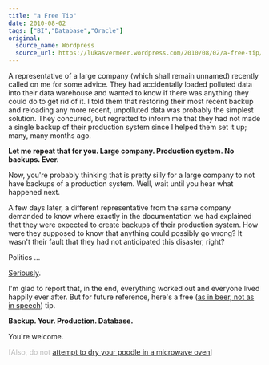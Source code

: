 ```yaml
---
title: "a Free Tip"
date: 2010-08-02
tags: ["BI","Database","Oracle"]
original:
  source_name: Wordpress
  source_url: https://lukasvermeer.wordpress.com/2010/08/02/a-free-tip/
---
```


A representative of a large company (which shall remain unnamed) recently called on me for some advice. They had accidentally loaded polluted data into their data warehouse and wanted to know if there was anything they could do to get rid of it. I told them that restoring their most recent backup and reloading any more recent, unpolluted data was probably the simplest solution. They concurred, but regretted to inform me that they had not made a single backup of their production system since I helped them set it up; many, many months ago.

**Let me repeat that for you. Large company. Production system. No backups. Ever.**

Now, you're probably thinking that is pretty silly for a large company to not have backups of a production system. Well, wait until you hear what happened next.

A few days later, a different representative from the same company demanded to know where exactly in the documentation we had explained that they were expected to create backups of their production system. How were they supposed to know that anything could possibly go wrong? It wasn't their fault that they had not anticipated this disaster, right?

Politics ... 

[Seriously](http://www.google.nl/images?q=srsly).

I'm glad to report that, in the end, everything worked out and everyone lived happily ever after. But for future reference, here's a free ([as in beer, not as in speech](http://en.wikipedia.org/wiki/Gratis_versus_Libre)) tip.

**Backup. Your. Production. Database.**

You're welcome.

<span style="color:#bbb;">[Also, do not [attempt to dry your poodle in a microwave oven](http://www.snopes.com/horrors/techno/microwavedpet.asp)]</span>
